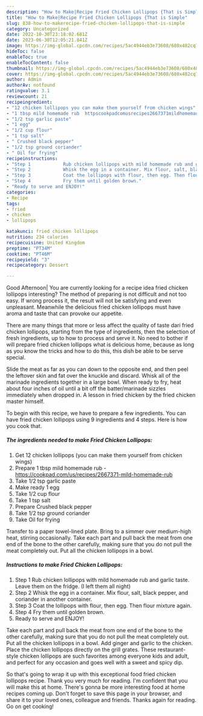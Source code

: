```yaml
---
description: "How to Make|Recipe Fried Chicken Lollipops {That is Simple"
title: "How to Make|Recipe Fried Chicken Lollipops {That is Simple"
slug: 838-how-to-makerecipe-fried-chicken-lollipops-that-is-simple
category: Uncategorized
date: 2022-10-30T23:18:02.681Z
date: 2023-06-30T12:05:21.841Z
image: https://img-global.cpcdn.com/recipes/5ac4944eb3e73608/680x482cq70/fried-chicken-lollipops-recipe-main-photo.jpg
hideToc: false
enableToc: true
enableTocContent: false
thumbnail: https://img-global.cpcdn.com/recipes/5ac4944eb3e73608/680x482cq70/fried-chicken-lollipops-recipe-main-photo.jpg
cover: https://img-global.cpcdn.com/recipes/5ac4944eb3e73608/680x482cq70/fried-chicken-lollipops-recipe-main-photo.jpg
author: Admin
authorAv: notfound
ratingvalue: 3.1
reviewcount: 21
recipeingredient:
- "12 chicken lollipops you can make them yourself from chicken wings"
- "1 tbsp mild homemade rub  httpscookpadcomusrecipes2667371mildhomemaderub"
- "1/2 tsp garlic paste"
- "1 egg"
- "1/2 cup flour"
- "1 tsp salt"
- " Crushed black pepper"
- "1/2 tsp ground coriander"
- " Oil for frying"
recipeinstructions:
- "Step 1            Rub chicken lollipops with mild homemade rub and garlic taste. Leave them on the fridge. (I left them all night)"
- "Step 2            Whisk the egg in a container. Mix flour, salt, black pepper, and coriander in another container."
- "Step 3            Coat the lollipops with flour, then egg. Then flour mixture again."
- "Step 4            Fry them until golden brown."
- "Ready to serve and ENJOY!"
categories:
- Recipe
tags:
- fried
- chicken
- lollipops

katakunci: fried chicken lollipops 
nutrition: 234 calories
recipecuisine: United Kingdom
preptime: "PT34M"
cooktime: "PT46M"
recipeyield: "3"
recipecategory: Dessert

---
```



Good Afternoon| You are currently looking for a recipe idea fried chicken lollipops interesting? The method of preparing is not difficult and not too easy. If wrong process it, the result will not be satisfying and even unpleasant. Meanwhile the delicious fried chicken lollipops must have aroma and taste that can provoke our appetite.






There are many things that more or less affect the quality of taste dari fried chicken lollipops, starting from the type of ingredients, then the selection of fresh ingredients, up to how to process and serve it. No need to bother if will prepare fried chicken lollipops what is delicious home, because as long as you know the tricks and how to do this, this dish be able to be serve  special.


Slide the meat as far as you can down to the opposite end, and then peel the leftover skin and fat over the knuckle and discard. Whisk all of the marinade ingredients together in a large bowl. When ready to fry, heat about four inches of oil until a bit off the batter/marinade sizzles immediately when dropped in. A lesson in fried chicken by the fried chicken master himself.


To begin with this recipe, we have to prepare a few ingredients. You can have fried chicken lollipops using 9 ingredients and 4 steps. Here is how you cook that.

<!--inarticleads1-->

##### The ingredients needed to make Fried Chicken Lollipops:

1. Get 12 chicken lollipops (you can make them yourself from chicken wings)
1. Prepare 1 tbsp mild homemade rub - https://cookpad.com/us/recipes/2667371-mild-homemade-rub
1. Take 1/2 tsp garlic paste
1. Make ready 1 egg
1. Take 1/2 cup flour
1. Take 1 tsp salt
1. Prepare  Crushed black pepper
1. Take 1/2 tsp ground coriander
1. Take  Oil for frying


Transfer to a paper towel-lined plate. Bring to a simmer over medium-high heat, stirring occasionally. Take each part and pull back the meat from one end of the bone to the other carefully, making sure that you do not pull the meat completely out. Put all the chicken lollipops in a bowl. 

<!--inarticleads2-->

##### Instructions to make Fried Chicken Lollipops:

1. Step 1            Rub chicken lollipops with mild homemade rub and garlic taste. Leave them on the fridge. (I left them all night)
1. Step 2            Whisk the egg in a container. Mix flour, salt, black pepper, and coriander in another container.
1. Step 3            Coat the lollipops with flour, then egg. Then flour mixture again.
1. Step 4            Fry them until golden brown.
1. Ready to serve and ENJOY!

Take each part and pull back the meat from one end of the bone to the other carefully, making sure that you do not pull the meat completely out. Put all the chicken lollipops in a bowl. Add ginger and garlic to the chicken. Place the chicken lollipops directly on the grill grates. These restaurant-style chicken lollipops are such favorites among everyone kids and adult, and perfect for any occasion and goes well with a sweet and spicy dip. 

So that's going to wrap it up with this exceptional food fried chicken lollipops recipe. Thank you very much for reading. I'm confident that you will make this at home. There's gonna be more interesting food at home recipes coming up. Don't forget to save this page in your browser, and share it to your loved ones, colleague and friends. Thanks again for reading. Go on get cooking!
